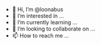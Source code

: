- 👋 Hi, I’m @loonabus
- 👀 I’m interested in ...
- 🌱 I’m currently learning ...
- 💞️ I’m looking to collaborate on ...
- 📫 How to reach me ...

<!---
loonabus/loonabus is a ✨ special ✨ repository because its `README.md` (this file) appears on your GitHub profile.
You can click the Preview link to take a look at your changes.
--->
